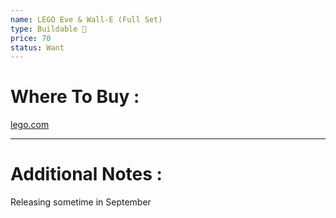 ```yaml
---
name: LEGO Eve & Wall-E (Full Set)
type: Buildable 🧱
price: 70
status: Want
---
```

# Where To Buy :

[lego.com](lego.com)

---
# Additional Notes :

Releasing sometime in September